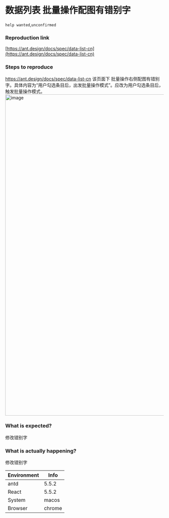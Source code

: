 # 数据列表 批量操作配图有错别字

`help wanted`,`unconfirmed`

### Reproduction link

[https://ant.design/docs/spec/data-list-cn](https://ant.design/docs/spec/data-list-cn)

### Steps to reproduce

https://ant.design/docs/spec/data-list-cn 该页面下 批量操作右侧配图有错别字。具体内容为“用户勾选条目后，出发批量操作模式”。应改为用户勾选条目后，触发批量操作模式。
<img width="1020" alt="image" src="https://github.com/ant-design/ant-design/assets/135693938/aa60283a-63a5-4d3f-a2d7-c8ae251e0ee3">

### What is expected?

修改错别字

### What is actually happening?

修改错别字

| Environment | Info   |
| ----------- | ------ |
| antd        | 5.5.2  |
| React       | 5.5.2  |
| System      | macos  |
| Browser     | chrome |

<!-- generated by ant-design-issue-helper. DO NOT REMOVE -->
